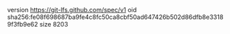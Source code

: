 version https://git-lfs.github.com/spec/v1
oid sha256:fe08f698687ba9fe4c8fc50ca8cbf50ad647426b502d86dfb8e33189f3fb9e62
size 8203
